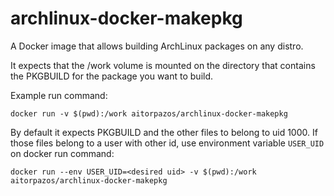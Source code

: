# archlinux-docker-makepkg
A Docker image that allows building ArchLinux packages on any distro.

It expects that the /work volume is mounted on the
directory that contains the PKGBUILD for the package you want to build.

Example run command:
```
docker run -v $(pwd):/work aitorpazos/archlinux-docker-makepkg
```

By default it expects PKGBUILD and the other files to belong to uid 1000. If
those files belong to a user with other id, use environment variable `USER_UID` 
on docker run command:
```
docker run --env USER_UID=<desired uid> -v $(pwd):/work aitorpazos/archlinux-docker-makepkg
```

